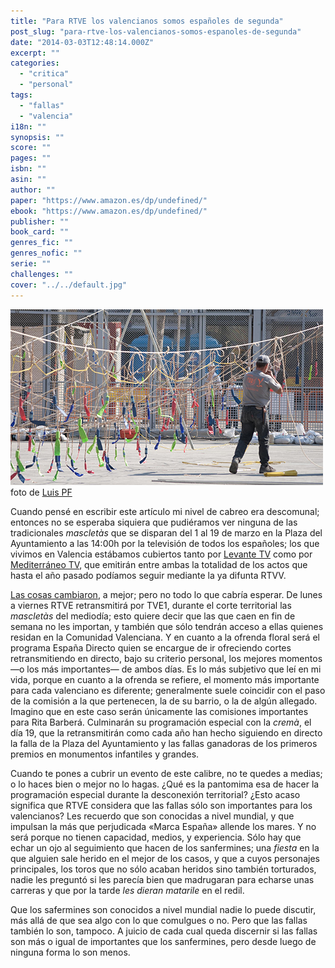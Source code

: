 ```yaml
---
title: "Para RTVE los valencianos somos españoles de segunda"
post_slug: "para-rtve-los-valencianos-somos-espanoles-de-segunda"
date: "2014-03-03T12:48:14.000Z"
excerpt: ""
categories: 
  - "critica"
  - "personal"
tags: 
  - "fallas"
  - "valencia"
i18n: ""
synopsis: ""
score: ""
pages: ""
isbn: ""
asin: ""
author: ""
paper: "https://www.amazon.es/dp/undefined/"
ebook: "https://www.amazon.es/dp/undefined/"
publisher: ""
book_card: ""
genres_fic: ""
genres_nofic: ""
serie: ""
challenges: ""
cover: "../../default.jpg"
---
```


![Para RTVE los valencianos somos españoles de segunda](images/mascleta.jpg)foto de [Luis PF](http://www.flickr.com/photos/luisoyo/3375215280/)

Cuando pensé en escribir este artículo mi nivel de cabreo era descomunal; entonces no se esperaba siquiera que pudiéramos ver ninguna de las tradicionales _mascletàs_ que se disparan del 1 al 19 de marzo en la Plaza del Ayuntamiento a las 14:00h por la televisión de todos los españoles; los que vivimos en Valencia estábamos cubiertos tanto por [Levante TV](http://www.levantetv.es) como por [Mediterráneo TV](http://tvmediterraneo.es), que emitirán entre ambas la totalidad de los actos que hasta el año pasado podíamos seguir mediante la ya difunta RTVV.

[Las cosas cambiaron](http://hortainformacio.com/2014/02/28/rtve-retransmitira-por-primera-vez-las-mascletas/), a mejor; pero no todo lo que cabría esperar. De lunes a viernes RTVE retransmitirá por TVE1, durante el corte territorial las _mascletàs_ del mediodía; esto quiere decir que las que caen en fin de semana no les importan, y también que sólo tendrán acceso a ellas quienes residan en la Comunidad Valenciana. Y en cuanto a la ofrenda floral será el programa España Directo quien se encargue de ir ofreciendo cortes retransmitiendo en directo, bajo su criterio personal, los mejores momentos —o los más importantes— de ambos días. Es lo más subjetivo que leí en mi vida, porque en cuanto a la ofrenda se refiere, el momento más importante para cada valenciano es diferente; generalmente suele coincidir con el paso de la comisión a la que pertenecen, la de su barrio, o la de algún allegado. Imagino que en este caso serán únicamente las comisiones importantes para Rita Barberá. Culminarán su programación especial con la _cremà_, el día 19, que la retransmitirán como cada año han hecho siguiendo en directo la falla de la Plaza del Ayuntamiento y las fallas ganadoras de los primeros premios en monumentos infantiles y grandes.

Cuando te pones a cubrir un evento de este calibre, no te quedes a medias; o lo haces bien o mejor no lo hagas. ¿Qué es la pantomima esa de hacer la programación especial durante la desconexión territorial? ¿Esto acaso significa que RTVE considera que las fallas sólo son importantes para los valencianos? Les recuerdo que son conocidas a nivel mundial, y que impulsan la más que perjudicada «Marca España» allende los mares. Y no será porque no tienen capacidad, medios, y experiencia. Sólo hay que echar un ojo al seguimiento que hacen de los sanfermines; una _fiesta_ en la que alguien sale herido en el mejor de los casos, y que a cuyos personajes principales, los toros que no sólo acaban heridos sino también torturados, nadie les preguntó si les parecía bien que madrugaran para echarse unas carreras y que por la tarde _les dieran matarile_ en el redil.

Que los safermines son conocidos a nivel mundial nadie lo puede discutir, más allá de que sea algo con lo que comulgues o no. Pero que las fallas también lo son, tampoco. A juicio de cada cual queda discernir si las fallas son más o igual de importantes que los sanfermines, pero desde luego de ninguna forma lo son menos.
